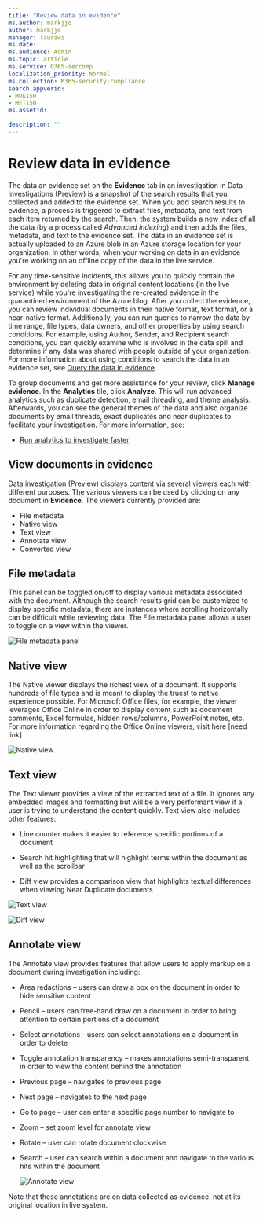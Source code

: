 ```yaml
---
title: "Review data in evidence"
ms.author: markjjo
author: markjjo
manager: laurawi
ms.date: 
ms.audience: Admin
ms.topic: article
ms.service: O365-seccomp
localization_priority: Normal
ms.collection: M365-security-compliance 
search.appverid: 
- MOE150
- MET150
ms.assetid: 

description: ""
---
```


# Review data in evidence

The data an evidence set on the **Evidence** tab in an investigation in Data Investigations (Preview) is a snapshot of the search results that you collected and added to the evidence set. When you add search results to evidence, a process is triggered to extract files, metadata, and text from each item returned by the search. Then, the system builds a new index of all the data (by a process called *Advanced indexing*) and then adds the files, metadata, and text to the evidence set. The data in an evidence set is actually uploaded to an Azure blob in an Azure storage location for your organization. In other words, when your working on data in an evidence you're working on an offline copy of the data in the live service.

For any time-sensitive incidents, this allows you to quickly contain the environment by deleting data in original content locations (in the live service) while you're investigating the re-created evidence in the quarantined environment of the Azure blog. After you collect the evidence, you can review individual documents in their native format, text format, or a near-native format. Additionally, you can run queries to narrow the data by time range, file types, data owners, and other properties by using search conditions. For example, using Author, Sender, and Recipient search conditions, you can quickly examine who is involved in the data spill and determine if any data was shared with people outside of your organization. For more information about using conditions to search the data in an evidence set, see [Query the data in evidence](evidence-query.md).

To group documents and get more assistance for your review, click **Manage evidence**. In the **Analytics** tile, click **Analyze**. This will run advanced analytics such as duplicate detection, email threading, and theme analysis. Afterwards, you can see the general themes of the data and also organize documents by email threads, exact duplicates and near duplicates to facilitate your investigation. For more information, see:

  - [Run analytics to investigate faster](run-analytics-to-investigate-faster.md)

## View documents in evidence

Data investigation (Preview) displays content via several viewers each with different purposes. The various viewers can be used by clicking on any document in **Evidence**. The viewers currently provided are:

- File metadata
- Native view
- Text view
- Annotate view
- Converted view

## File metadata

This panel can be toggled on/off to display various metadata associated with the document. Although the search results grid can be customized to display specific metadata, there are instances where scrolling horizontally can be difficult while reviewing data. The File metadata panel allows a user to toggle on a view within the viewer.

![File metadata panel
](../media/Reviewimage2.png)

## Native view

The Native viewer displays the richest view of a document. It supports hundreds of file types and is meant to display the truest to native experience possible. For Microsoft Office files, for example, the viewer leverages Office Online in order to display content such as document comments, Excel formulas, hidden rows/columns, PowerPoint notes, etc. For more information regarding the Office Online viewers, visit here \[need link\]

![Native view
](../media/Reviewimage3.png)

## Text view

The Text viewer provides a view of the extracted text of a file. It ignores any embedded images and formatting but will be a very performant view if a user is trying to understand the content quickly. Text view also includes other features:

  - Line counter makes it easier to reference specific portions of a document

  - Search hit highlighting that will highlight terms within the document as well as the scrollbar

  - Diff view provides a comparison view that highlights textual differences when viewing Near Duplicate documents

![Text view
](../media/Reviewimage4.png)

![Diff view
](../media/Reviewimage5.png)

## Annotate view

The Annotate view provides features that allow users to apply markup on a document during investigation including:

  - Area redactions – users can draw a box on the document in order to hide sensitive content

  - Pencil – users can free-hand draw on a document in order to bring attention to certain portions of a document

  - Select annotations - users can select annotations on a document in order to delete

  - Toggle annotation transparency – makes annotations semi-transparent in order to view the content behind the annotation

  - Previous page – navigates to previous page

  - Next page – navigates to the next page

  - Go to page – user can enter a specific page number to navigate to

  - Zoom – set zoom level for annotate view

  - Rotate – user can rotate document clockwise

  - Search – user can search within a document and navigate to the various hits within the document
    
    ![Annotate view
    ](../media/Reviewimage1.png)

Note that these annotations are on data collected as evidence, not at its original location in live system. 


  